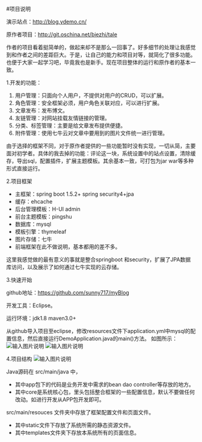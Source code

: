 #项目说明

演示站点：http://blog.ydemo.cn/

原作者项目：http://git.oschina.net/biezhi/tale

作者的项目看着挺简单的，做起来却不是那么一回事了。好多细节的处理让我感觉到和作者之间的差距巨大。于是，让自己的能力和项目对等，就简化了很多功能。也便于大家一起学习吧，毕竟我也是新手。现在项目整体的运行和原作者的基本一致。

1.开发的功能：

1. 用户管理：只面向个人用户，不提供对用户的CRUD，可以扩展。
1. 角色管理：安全框架必须，用户角色关联对应，可以进行扩展。
1. 文章发布：发布博文。
1. 友链管理：对网站挂载友情链接的管理。
1. 分类、标签管理：主要是给文章发布提供便捷。
1. 附件管理：使用七牛云对文章中要用到的图片文件统一进行管理。

由于选择的框架不同，对于原作者提供的一些功能暂时没有实现，一切从简，主要面对初学者。具体的我去掉的功能：评论这一块，系统设置中的站点设置，清除缓存，导出sql，配置插件，扩展主题模板。其余基本一致，可打包为jar war等多种形式直接运行。

2.项目框架

- 主框架：spring boot 1.5.2+ spring security4+jpa 
- 缓存：ehcache
- 后台管理模板：H-UI admin
- 前台主题模板：pingshu
- 数据库：mysql
- 模板引擎：thymeleaf
- 图片存储：七牛
- 前端框架在此不做说明，基本都用的差不多。

这里我感觉做的最有意义的事就是整合springboot 和security，扩展了JPA数据库访问，以及展示了如何通过七牛实现的云存储。

3.快速开始

github地址：https://github.com/sunny717/myBlog

开发工具：Eclipse。

运行环境：jdk1.8  maven3.0+

从github导入项目至eclipse，修改resources文件下application.yml中mysql的配置信息，然后直接运行DemoApplication.java的main()方法。
如图所示：
![输入图片说明](http://on74nfn25.bkt.clouddn.com/peizhi.png "在这里输入图片标题")
![输入图片说明](http://on74nfn25.bkt.clouddn.com/b_run.png "在这里输入图片标题")

4.项目结构
![输入图片说明](http://on74nfn25.bkt.clouddn.com/b_jiegou.png "在这里输入图片标题")

Java源码在 src/main/java 中，

- 其中app包下的代码是业务开发中需求的bean dao controller等存放的地方。 
- 其中core是系统核心包，里头包括整合框架的一些配置信息，默认不要做任何改动。如进行开发从APP包开发即可。

src/main/resouces 文件夹中存放了框架配置文件和页面文件。

- 其中static文件下存放了系统所需的静态资源文件。
- 其中templates文件夹下存放本系统所有的页面信息。

